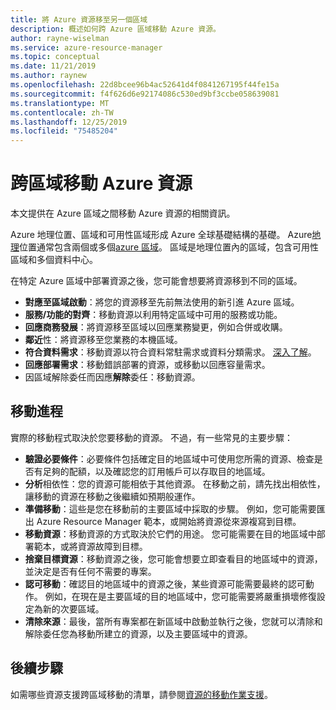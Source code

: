 ```yaml
---
title: 將 Azure 資源移至另一個區域
description: 概述如何跨 Azure 區域移動 Azure 資源。
author: rayne-wiselman
ms.service: azure-resource-manager
ms.topic: conceptual
ms.date: 11/21/2019
ms.author: raynew
ms.openlocfilehash: 22d8bcee96b4ac52641d4f0841267195f44fe15a
ms.sourcegitcommit: f4f626d6e92174086c530ed9bf3ccbe058639081
ms.translationtype: MT
ms.contentlocale: zh-TW
ms.lasthandoff: 12/25/2019
ms.locfileid: "75485204"
---
```

# <a name="moving-azure-resources-across-regions"></a>跨區域移動 Azure 資源

本文提供在 Azure 區域之間移動 Azure 資源的相關資訊。

Azure 地理位置、區域和可用性區域形成 Azure 全球基礎結構的基礎。 Azure[地理](https://azure.microsoft.com/global-infrastructure/geographies/)位置通常包含兩個或多個[azure 區域](https://azure.microsoft.com/global-infrastructure/regions/)。 區域是地理位置內的區域，包含可用性區域和多個資料中心。 

在特定 Azure 區域中部署資源之後，您可能會想要將資源移到不同的區域。

- **對應至區域啟動**：將您的資源移至先前無法使用的新引進 Azure 區域。
- **服務/功能的對齊**：移動資源以利用特定區域中可用的服務或功能。
- **回應商務發展**：將資源移至區域以回應業務變更，例如合併或收購。
- **鄰近**性：將資源移至您業務的本機區域。
- **符合資料需求**：移動資源以符合資料常駐需求或資料分類需求。 [深入了解](https://azure.microsoft.com/mediahandler/files/resourcefiles/achieving-compliant-data-residency-and-security-with-azure/Achieving_Compliant_Data_Residency_and_Security_with_Azure.pdf)。
- **回應部署需求**：移動錯誤部署的資源，或移動以回應容量需求。 
- 因區域解除委任而因應**解除**委任：移動資源。

## <a name="move-process"></a>移動進程

實際的移動程式取決於您要移動的資源。 不過，有一些常見的主要步驟：

- **驗證必要條件**：必要條件包括確定目的地區域中可使用您所需的資源、檢查是否有足夠的配額，以及確認您的訂用帳戶可以存取目的地區域。
- **分析**相依性：您的資源可能相依于其他資源。 在移動之前，請先找出相依性，讓移動的資源在移動之後繼續如預期般運作。
- **準備移動**：這些是您在移動前的主要區域中採取的步驟。 例如，您可能需要匯出 Azure Resource Manager 範本，或開始將資源從來源複寫到目標。
- **移動資源**：移動資源的方式取決於它們的用途。 您可能需要在目的地區域中部署範本，或將資源故障到目標。
- **捨棄目標資源**：移動資源之後，您可能會想要立即查看目的地區域中的資源，並決定是否有任何不需要的專案。
- **認可移動**：確認目的地區域中的資源之後，某些資源可能需要最終的認可動作。 例如，在現在是主要區域的目的地區域中，您可能需要將嚴重損壞修復設定為新的次要區域。 
- **清除來源**：最後，當所有專案都在新區域中啟動並執行之後，您就可以清除和解除委任您為移動所建立的資源，以及主要區域中的資源。



## <a name="next-steps"></a>後續步驟

如需哪些資源支援跨區域移動的清單，請參閱[資源的移動作業支援](region-move-support.md)。
